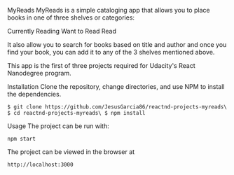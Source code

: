 MyReads
MyReads is a simple cataloging app that allows you to place books in one of three shelves or categories:

Currently Reading
Want to Read
Read

It also allow you to search for books based on title and author and once you find your book, you can add it to any of the 3 shelves mentioned above.

This app is the first of three projects required for Udacity's React Nanodegree program.

Installation
Clone the repository, change directories, and use NPM to install the dependencies.

`$ git clone https://github.com/JesusGarcia86/reactnd-projects-myreads\
$ cd reactnd-projects-myreads\
$ npm install`

Usage
The project can be run with:

`npm start`

The project can be viewed in the browser at

`http://localhost:3000`
